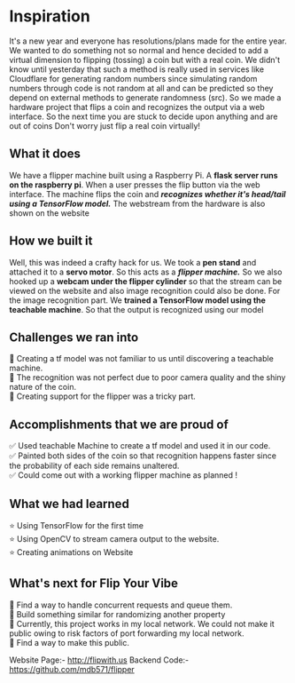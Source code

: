 # Inspiration
It's a new year and everyone has resolutions/plans made for the entire year. We wanted to do something not so normal and hence decided to add a virtual dimension to flipping (tossing) a coin but with a real coin. We didn't know until yesterday that such a method is really used in services like Cloudflare for generating random numbers since simulating random numbers through code is not random at all and can be predicted so they depend on external methods to generate randomness (src). So we made a hardware project that flips a coin and recognizes the output via a web interface. So the next time you are stuck to decide upon anything and are out of coins Don't worry just flip a real coin virtually!  

## What it does
We have a flipper machine built using a Raspberry Pi. A **flask server runs on the raspberry pi**. When a user presses the flip button via the web interface. The machine flips the coin and ***recognizes whether it's head/tail using a TensorFlow model.*** The webstream from the hardware is also shown on the website  

## How we built it
Well, this was indeed a crafty hack for us. We took a **pen stand** and attached it to a **servo motor**. So this acts as a ***flipper machine.*** So we also hooked up a **webcam under the flipper cylinder** so that the stream can be viewed on the website and also image recognition could also be done. For the image recognition part. We **trained a TensorFlow model using the teachable machine**. So that the output is recognized using our model  

## Challenges we ran into
📌 Creating a tf model was not familiar to us until discovering a teachable machine.<br>
📌  The recognition was not perfect due to poor camera quality and the shiny nature of the coin.<br>
📌  Creating support for the flipper was a tricky part.<br>  

## Accomplishments that we are proud of
✅  Used teachable Machine to create a tf model and used it in our code.<br>
✅ Painted both sides of the coin so that recognition happens faster since the probability of each side remains unaltered.<br>
✅  Could come out with a working flipper machine as planned !<br>

## What we had learned
⭐  Using TensorFlow for the first time<br>
⭐  Using OpenCV to stream camera output to the website.<br>
⭐ Creating animations on Website<br>  

## What's next for Flip Your Vibe
📍  Find a way to handle concurrent requests and queue them.<br>
📍  Build something similar for randomizing another property<br>
📍  Currently, this project works in my local network. We could not make it public owing to risk factors of port forwarding my local network.<br>
📍  Find a way to make this public.<br>

Website Page:- http://flipwith.us
Backend Code:- https://github.com/mdb571/flipper
